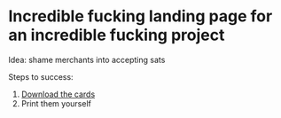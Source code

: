 # Incredible fucking landing page for an incredible fucking project

Idea: shame merchants into accepting sats

Steps to success:

1. [Download the cards](download.md)
2. Print them yourself
